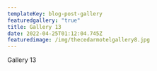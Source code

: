 ```yaml
---
templateKey: blog-post-gallery
featuredgallery: "true"
title: Gallery 13
date: 2022-04-25T01:12:04.745Z
featuredimage: /img/thecedarmotelgallery8.jpg
---
```

Gallery 13